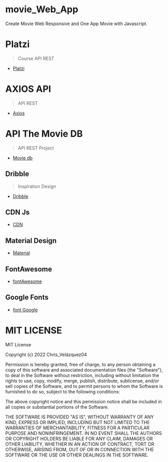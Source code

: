 # movie_Web_App

Create Movie Web Responsive and One App Movie with Javascript.

# Platzi

> Course API REST

- [Platzi](https://platzi.com/home)

# AXIOS API

> API REST

- [Axios](https://axios-http.com/)

# API The Movie DB

> API REST Project

- [Movie db](https://www.themoviedb.org/)

## Dribble

> Inspiration Design

- [Dribble](https://dribbble.com/)

## CDN Js

- [CDN](https://cdnjs.com/)

## Material Design

- [Material](https://material.io/)

## FontAwesome

- [fontAwesome](https://fontawesome.com/icons?d=gallery)

## Google Fonts

- [font Google](https://fonts.google.com/)

# MIT LICENSE

MIT License

Copyright (c) 2022 Chris_Velázquez04

Permission is hereby granted, free of charge, to any person obtaining a copy
of this software and associated documentation files (the "Software"), to deal
in the Software without restriction, including without limitation the rights
to use, copy, modify, merge, publish, distribute, sublicense, and/or sell
copies of the Software, and to permit persons to whom the Software is
furnished to do so, subject to the following conditions:

The above copyright notice and this permission notice shall be included in all
copies or substantial portions of the Software.

THE SOFTWARE IS PROVIDED "AS IS", WITHOUT WARRANTY OF ANY KIND, EXPRESS OR
IMPLIED, INCLUDING BUT NOT LIMITED TO THE WARRANTIES OF MERCHANTABILITY,
FITNESS FOR A PARTICULAR PURPOSE AND NONINFRINGEMENT. IN NO EVENT SHALL THE
AUTHORS OR COPYRIGHT HOLDERS BE LIABLE FOR ANY CLAIM, DAMAGES OR OTHER
LIABILITY, WHETHER IN AN ACTION OF CONTRACT, TORT OR OTHERWISE, ARISING FROM,
OUT OF OR IN CONNECTION WITH THE SOFTWARE OR THE USE OR OTHER DEALINGS IN THE
SOFTWARE.
